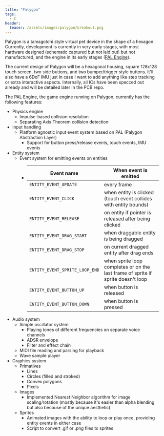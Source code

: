 ```yaml
---
title: "Palygon"
tags:
  - C
header:
  teaser: /assets/images/palygon/breakout.png
---
```


Palygon is a tamagotchi style virtual pet device in the shape of a hexagon. Currently, development is currently in very early stages, with most hardware designed (schematic captured but not laid out) but not manufactured, and the engine in its early stages ([PAL Engine](https://github.com/benthacher/pal-engine)).

The current design of Palygon will be a hexagonal housing, square 128x128 touch screen, two side buttons, and two bumper/trigger style buttons. It'll also have a 6DoF IMU just in case I want to add anything like step tracking or extra interactive aspects. Internally, all ICs have been specced out already and will be detailed later in the PCB repo.

The PAL Engine, the game engine running on Palygon, currently has the following features:

- Physics engine
  - Impulse-based collision resolution
  - Separating Axis Theorem collision detection
- Input handling
  - Platform agnostic input event system based on PAL (Palygon Abstraction Layer)
    - Support for button press/release events, touch events, IMU events
- Entity system
  - Event system for emitting events on entities
    - | Event name                     | When event is emitted                                                            |
      |--------------------------------|----------------------------------------------------------------------------------|
      | `ENTITY_EVENT_UPDATE`          | every frame                                                                      |
      | `ENTITY_EVENT_CLICK`           | when entity is clicked (touch event collides with entity bounds)                 |
      | `ENTITY_EVENT_RELEASE`         | on entity if pointer is released after being clicked                             |
      | `ENTITY_EVENT_DRAG_START`      | when draggable entity is being dragged                                           |
      | `ENTITY_EVENT_DRAG_STOP`       | on current dragged entity after drag ends                                        |
      | `ENTITY_EVENT_SPRITE_LOOP_END` | when sprite loop completes or on the last frame of sprite if sprite doesn't loop |
      | `ENTITY_EVENT_BUTTON_UP`       | when button is released                                                          |
      | `ENTITY_EVENT_BUTTON_DOWN`     | when button is pressed                                                           |
- Audio system
  - Simple oscillator system
    - Playing tones of different frequencies on separate voice channels
    - ADSR envelope
    - Filter and effect chain
  - MIDI file reading and parsing for playback
  - Wave sample player
- Graphics system
  - Primatives
    - Lines
    - Circles (filled and stroked)
    - Convex polygons
    - Pixels
  - Images
    - Implemented Nearest Neighbor algorithm for image scaling/rotation (mostly because it's easier than alpha blending but also because of the unique aesthetic)
  - Sprites
    - Animated images with the ability to loop or play once, providing entity events in either case
    - Script to convert .gif or .png files to sprites